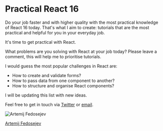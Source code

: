 # Practical React 16

Do your job faster and with higher quality with the most practical knowledge of React 16 today. That's what I aim to create: tutorials that are the most practical and helpful for you in your everyday job.

It's time to get practical with React.

What problems are you solving with React at your job today? Please leave a comment, this will help me to prioritise tutorials.

I would guess the most popular challenges in React are:
  + How to create and validate forms?
  + How to pass data from one component to another?
  + How to structure and organise React components?

I will be updating this list with new ideas.

Feel free to get in touch via [Twitter](http://twitter.com/artemy) or [email](mailto:artemij@fedosejev.com).

<img src="../__static/images/artemij-fedosejev.jpg" alt="Artemij Fedosejev" class="author-photo clip-shape" />

[Artemij Fedosejev](http://artemij.com)
